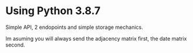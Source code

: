 # Using Python 3.8.7

Simple API, 2 endopoints and simple storage mechanics.

Im asuming you will always send the adjacency matrix first, the date matrix second.